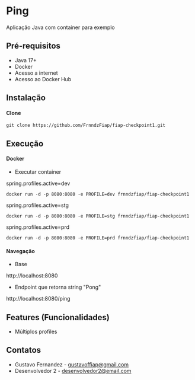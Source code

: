 # Ping

Aplicação Java com container para exemplo

## Pré-requisitos

- Java 17+
- Docker
- Acesso a internet
- Acesso ao Docker Hub

## Instalação

#### Clone

```
git clone https://github.com/FrnndzFiap/fiap-checkpoint1.git
```

## Execução


#### Docker

* Executar container

spring.profiles.active=dev

```
docker run -d -p 8080:8080 -e PROFILE=dev frnndzfiap/fiap-checkpoint1
```

spring.profiles.active=stg

```
docker run -d -p 8080:8080 -e PROFILE=stg frnndzfiap/fiap-checkpoint1
```

spring.profiles.active=prd

```
docker run -d -p 8080:8080 -e PROFILE=prd frnndzfiap/fiap-checkpoint1
```

#### Navegação

- Base

http://localhost:8080

- Endpoint que retorna string "Pong"

http://localhost:8080/ping


## Features (Funcionalidades)

- Múltiplos profiles

## Contatos

- Gustavo Fernandez - gustavoffiap@gmail.com
- Desenvolvedor 2 - desenvolvedor2@email.com
